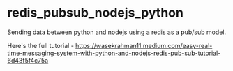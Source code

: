 # redis_pubsub_nodejs_python
Sending data between python and nodejs using a redis as a pub/sub model.

Here's the full tutorial - https://wasekrahman11.medium.com/easy-real-time-messaging-system-with-python-and-nodejs-redis-pub-sub-tutorial-6d43f5f4c75a
